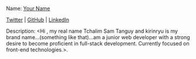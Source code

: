 Name: [Your Name](https://github.com/kirinryu-dev)

[Twitter](https://twitter.com/kirinryu_dev) | [GitHub](https://github.com/kirinryu-dev) | [LinkedIn](https://www.linkedin.com/in/sam-tanguy-undefined-93857927a/)

Description: <Hi , my real name Tchalim Sam Tanguy and kirinryu is my brand name...(something like that)...am a junior web developer with a strong desire to become proficient in full-stack development. Currently focused on front-end technologies.>.
